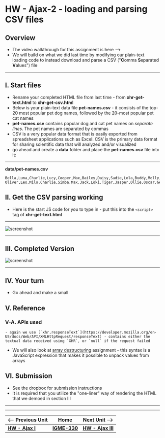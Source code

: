 # HW - Ajax-2 - loading and parsing CSV files

## Overview

- The video walkthrough for this assignment is here --> 
- We will build on what we did last time by modifying our plain-text loading code to instead download and parse a CSV ("**C**omma **S**eparated **V**alues") file

<hr>

## I. Start files
- Rename your completed HTML file from last time - from **xhr-get-text.html** to **xhr-get-csv.html**
- Below is your plain-text data file **pet-names.csv** - it consists of the top-20 most popular pet dog names, followed by the 20-most popular pet cat names
- **pet-names.csv** contains popular dog and cat pet names on *separate lines*. The pet names are separated by commas
- CSV is a very popular data format that is easily exported from spreadsheet applications such as Excel. CSV is the primary data format for sharing scientific data that will analyzed and/or visualized
- go ahead and create a **data** folder and place the **pet-names.csv** file into it:

<hr>

**data/pet-names.csv**

```text
Bella,Luna,Charlie,Lucy,Cooper,Max,Bailey,Daisy,Sadie,Lola,Buddy,Molly,Stella,Tucker,Bear,Zoey,Duke,Harley,Maggie,Jax
Oliver,Leo,Milo,Charlie,Simba,Max,Jack,Loki,Tiger,Jasper,Ollie,Oscar,George,Buddy,Toby,Smokey,Finn,Felix,Simon,Shadow
```

## II. Get the CSV parsing working

- Here is the start JS code for you to type in - put this into the `<script>` tag of **xhr-get-text.html**

<hr>

![screenshot](_images/_ajax-images/HW-ajax-XX.png)

<hr>

## III. Completed Version

![screenshot](_images/_ajax-images/HW-ajax-XX.png)

<hr>

## IV. Your turn
- Go ahead and make a small 


## V. Reference

### V-A. APIs used</h3>
	- again we use [`xhr.responseText`](https://developer.mozilla.org/en-US/docs/Web/API/XMLHttpRequest/responseText) - contains either the textual data received using `XHR`, or `null` if the request failed
  - We will also look at [array destructuring](https://developer.mozilla.org/en-US/docs/Web/JavaScript/Reference/Operators/Destructuring_assignment) assignment - this syntax is a JavaScript expression that makes it possible to unpack values from arrays

## VI. Submission

- See the dropbox for submission instructions
- It is required that you utilize the "one-liner" way of rendering the HTML that we demoed in section III


<hr><hr>

| <-- Previous Unit | Home | Next Unit -->
| --- | --- | --- 
|   [**HW - Ajax I**](HW-ajax-1.md)  |  [**IGME-330**](../README.md) | [**HW - Ajax III**](HW-ajax-3.md)
